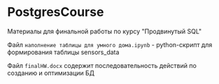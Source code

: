 # PostgresCourse
Материалы для финальной работы по курсу "Продвинутый SQL"

Файл `наполнение таблицы для умного дома.ipynb` - python-скрипт для формирования таблицы sensors_data

Файл `finalHW.docx` содержит последовательность действий по созданию и оптимизации БД
